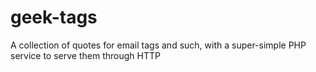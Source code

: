 # geek-tags
A collection of quotes for email tags and such, with a super-simple PHP service to serve them through HTTP
